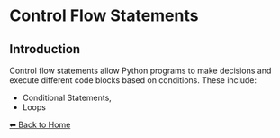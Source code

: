 # Control Flow Statements

## Introduction

Control flow statements allow Python programs to make decisions and execute different code blocks based on conditions. These include: 
* Conditional Statements, 
* Loops

[⬅ Back to Home](../index.md)
